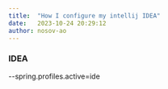 ```yaml
---
title:  "How I configure my intellij IDEA"
date:   2023-10-24 20:29:12
author: nosov-ao
---
```


### IDEA
--spring.profiles.active=ide
